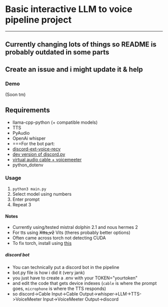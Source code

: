 # Basic interactive LLM to voice pipeline project

---
Currently changing lots of things so README is probably outdated in some parts
---
Create an issue and i might update it & help
---

### Demo

(Soon tm)



## Requirements
- llama-cpp-python (+ compatible models)
- TTS
- PyAudio
- OpenAi whisper
- ===For the bot part:
- [discord-ext-voice-recv](https://github.com/imayhaveborkedit/discord-ext-voice-recv)
- [dev version of discord.py](https://github.com/Rapptz/discord.py#installing)
- [virtual audio cable + voicemeeter](https://vb-audio.com/)
- python_dotenv

### Usage
1. `python3 main.py`
2. Select model using numbers
3. Enter prompt
4. Repeat 3

#### Notes
- Currently using/tested mistral dolphin 2.1 and nous hermes 2
- For tts using ~~Xtts_v2~~ Vits (theres probably better options)
- Often came across torch not detecting CUDA
- To fix torch, install using [this](https://pytorch.org/get-started/locally/)

##### discord bot
- You can technically put a discord bot in the pipeline
- bot.py file is how i did it (very jank)
- you just have to create a .env with your TOKEN="yourtoken"
- and edit the code that gets device indexes (`cable` is where the prompt goes, `microphone` is where the TTS responds)
- so discord->Cable Input->Cable Output->whisper->LLM->TTS->VoiceMeeter Input->VoiceMeeter Output->discord
